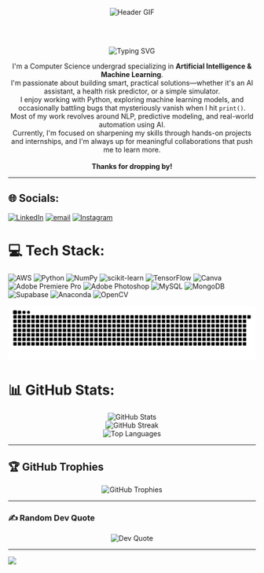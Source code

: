 <p align="center">
  <img src="https://github.com/user-attachments/assets/35db0549-13a3-4673-8697-76afd56db855" alt="Header GIF">
</p><br></br>

<p align="center">
  <img src="https://readme-typing-svg.demolab.com?font=Orbitron&size=30&duration=3250&pause=1000&color=3A189A&center=true&width=600&lines=Hello+World+!;I'm+Pranav+Bhatt++(+%E2%97%9C%E1%B4%97%E2%97%9D+);Aspiring+ML+Engineer+" alt="Typing SVG" />
</p>

<p align="center">
  I'm a Computer Science undergrad specializing in <b>Artificial Intelligence & Machine Learning</b>.<br>
  I'm passionate about building smart, practical solutions—whether it's an AI assistant, a health risk predictor, or a simple simulator.<br>
  I enjoy working with Python, exploring machine learning models, and occasionally battling bugs that mysteriously vanish when I hit <code>print()</code>.<br>
  Most of my work revolves around NLP, predictive modeling, and real-world automation using AI.<br>
  Currently, I'm focused on sharpening my skills through hands-on projects and internships, and I'm always up for meaningful collaborations that push me to learn more.<br><br>
  <b>Thanks for dropping by!</b>
</p>

---
## 🌐 Socials:
[![LinkedIn](https://img.shields.io/badge/LinkedIn-%230077B5.svg?logo=linkedin&logoColor=white)](https://linkedin.com/in/pranav-bhatt-15d06m04y) [![email](https://img.shields.io/badge/Email-D14836?logo=gmail&logoColor=white)](mailto:pranavbhatt1506@gmail.com) [![Instagram](https://img.shields.io/badge/Instagram-%23E4405F.svg?logo=Instagram&logoColor=white)](https://instagram.com/prani._.b15)

# 💻 Tech Stack:
![AWS](https://img.shields.io/badge/AWS-%23FF9900.svg?style=flat-square&logo=amazon-aws&logoColor=white) ![Python](https://img.shields.io/badge/python-3670A0?style=flat-square&logo=python&logoColor=ffdd54) ![NumPy](https://img.shields.io/badge/numpy-%23013243.svg?style=flat-square&logo=numpy&logoColor=white) ![scikit-learn](https://img.shields.io/badge/scikit--learn-%23F7931E.svg?style=flat-square&logo=scikit-learn&logoColor=white) ![TensorFlow](https://img.shields.io/badge/TensorFlow-%23FF6F00.svg?style=flat-square&logo=TensorFlow&logoColor=white) ![Canva](https://img.shields.io/badge/Canva-%2300C4CC.svg?style=flat-square&logo=Canva&logoColor=white) ![Adobe Premiere Pro](https://img.shields.io/badge/Adobe%20Premiere%20Pro-9999FF.svg?style=flat-square&logo=Adobe%20Premiere%20Pro&logoColor=white) ![Adobe Photoshop](https://img.shields.io/badge/adobe%20photoshop-%2331A8FF.svg?style=flat-square&logo=adobe%20photoshop&logoColor=white) ![MySQL](https://img.shields.io/badge/mysql-4479A1.svg?style=flat-square&logo=mysql&logoColor=white) ![MongoDB](https://img.shields.io/badge/MongoDB-%234ea94b.svg?style=flat-square&logo=mongodb&logoColor=white) ![Supabase](https://img.shields.io/badge/Supabase-3ECF8E?style=flat-square&logo=supabase&logoColor=white) ![Anaconda](https://img.shields.io/badge/Anaconda-%2344A833.svg?style=flat-square&logo=anaconda&logoColor=white) ![OpenCV](https://img.shields.io/badge/opencv-%23white.svg?style=flat-square&logo=opencv&logoColor=white)

<div align="center">
  <img src="https://github.com/PranavBhatt15/PranavBhatt15/blob/output/github-snake-dark.svg" alt="Snake animation" />
</div>

# 📊 GitHub Stats:
<div align="center">
  <img src="https://github-readme-stats.vercel.app/api?username=PranavBhatt15&theme=tokyonight&hide_border=true&include_all_commits=true&count_private=true" alt="GitHub Stats" />
  <br/>
  <img src="https://nirzak-streak-stats.vercel.app/?user=PranavBhatt15&theme=tokyonight&hide_border=true" alt="GitHub Streak" />
  <br/>
  <img src="https://github-readme-stats.vercel.app/api/top-langs/?username=PranavBhatt15&theme=tokyonight&hide_border=true&layout=compact" alt="Top Languages" />
</div>

---

## 🏆 GitHub Trophies
<div align="center">
  <img src="https://github-profile-trophy.vercel.app/?username=PranavBhatt15&theme=tokyonight&no-frame=true&no-bg=false&margin-w=4" alt="GitHub Trophies" />
</div>

---

### ✍️ Random Dev Quote
<div align="center">
  <img src="https://quotes-github-readme.vercel.app/api?type=vertical&theme=radical" alt="Dev Quote" />
</div>

---
[![](https://visitcount.itsvg.in/api?id=PranavBhatt15&icon=0&color=13)](https://visitcount.itsvg.in)

<!-- Proudly created with GPRM ( https://gprm.itsvg.in ) -->
